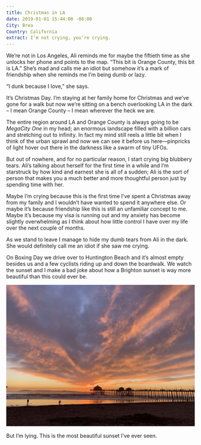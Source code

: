 ```yaml
---
title: Christmas in LA
date: 2019-01-01 15:44:00 -08:00
City: Brea
Country: California
extract: I’m not crying, you’re crying.
---
```


We’re not in Los Angeles, Ali reminds me for maybe the fiftieth time as she unlocks her phone and points to the map. “This bit is Orange County, this bit is LA.” She’s mad and calls me an idiot but somehow it’s a mark of friendship when she reminds me I’m being dumb or lazy.

“I dunk because I love,” she says.

It’s Christmas Day. I’m staying at her family home for Christmas and we’ve gone for a walk but now we’re sitting on a bench overlooking LA in the dark – I mean Orange County – I mean wherever the heck we are. 

The entire region around LA and Orange County is always going to be _MegaCity One_ in my head; an enormous landscape filled with a billion cars and stretching out to infinity. In fact my mind still reels a little bit when I think of the urban sprawl and now we can see it before us here—pinpricks of light hover out there in the darkness like a swarm of tiny UFOs.  

But out of nowhere, and for no particular reason, I start crying big blubbery tears. Ali’s talking about herself for the first time in a while and I’m starstruck by how kind and earnest she is all of a sudden; Ali is the sort of person that makes you a much better and more thoughtful person just by spending time with her.

Maybe I’m crying because this is the first time I’ve spent a Christmas away from my family and I wouldn’t have wanted to spend it anywhere else. Or maybe it’s because friendship like this is still an unfamiliar concept to me. Maybe it’s because my visa is running out and my anxiety has become slightly overwhelming as I think about how little control I have over my life over the next couple of months. 

As we stand to leave I manage to hide my dumb tears from Ali in the dark. She would definitely call me an idiot if she saw me crying. 

On Boxing Day we drive over to Huntington Beach and it’s almost empty besides us and a few cyclists riding up and down the boardwalk. We watch the sunset and I make a bad joke about how a Brighton sunset is way more beautiful than this could ever be. 

![IMG_0199.jpg](/uploads/IMG_0199.jpg)

But I’m lying. This is the most beautiful sunset I’ve ever seen. 